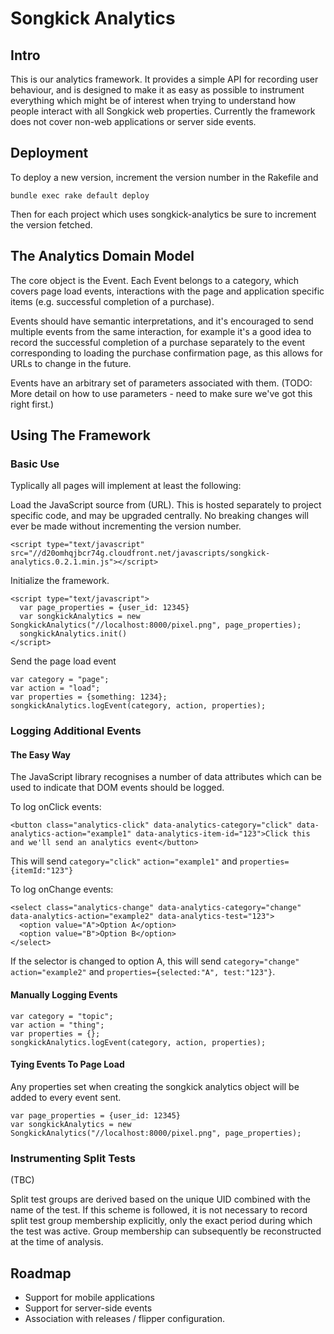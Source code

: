 # Songkick Analytics

## Intro

This is our analytics framework. It provides a simple API for
recording user behaviour, and is designed to make it as easy as
possible to instrument everything which might be of interest when
trying to understand how people interact with all Songkick web
properties. Currently the framework does not cover non-web
applications or server side events.

## Deployment

To deploy a new version, increment the version number in the Rakefile and

    bundle exec rake default deploy

Then for each project which uses songkick-analytics be sure to increment
the version fetched.

## The Analytics Domain Model

The core object is the Event. Each Event belongs to a category, which
covers page load events, interactions with the page and application
specific items (e.g. successful completion of a purchase).

Events should have semantic interpretations, and it's encouraged to
send multiple events from the same interaction, for example it's a
good idea to record the successful completion of a purchase separately
to the event corresponding to loading the purchase confirmation page,
as this allows for URLs to change in the future.

Events have an arbitrary set of parameters associated with
them. (TODO: More detail on how to use parameters - need to make sure
we've got this right first.)

## Using The Framework

### Basic Use

Typlically all pages will implement at least the following:

Load the JavaScript source from (URL). This is hosted separately to
project specific code, and may be upgraded centrally. No breaking
changes will ever be made without incrementing the version number.

    <script type="text/javascript" src="//d20omhqjbcr74g.cloudfront.net/javascripts/songkick-analytics.0.2.1.min.js"></script>

Initialize the framework.

    <script type="text/javascript">
      var page_properties = {user_id: 12345}
      var songkickAnalytics = new SongkickAnalytics("//localhost:8000/pixel.png", page_properties);
      songkickAnalytics.init()
    </script>

Send the page load event

    var category = "page";
    var action = "load";
    var properties = {something: 1234};
    songkickAnalytics.logEvent(category, action, properties);

### Logging Additional Events

#### The Easy Way

The JavaScript library recognises a number of data attributes which
can be used to indicate that DOM events should be logged.

To log onClick events:

    <button class="analytics-click" data-analytics-category="click" data-analytics-action="example1" data-analytics-item-id="123">Click this and we'll send an analytics event</button>

This will send `category="click"` `action="example1"` and `properties={itemId:"123"}`

To log onChange events:

    <select class="analytics-change" data-analytics-category="change" data-analytics-action="example2" data-analytics-test="123">
      <option value="A">Option A</option>
      <option value="B">Option B</option>
    </select>

If the selector is changed to option A, this will send `category="change"` `action="example2"` and `properties={selected:"A", test:"123"}`.

#### Manually Logging Events

    var category = "topic";
    var action = "thing";
    var properties = {};
    songkickAnalytics.logEvent(category, action, properties);

#### Tying Events To Page Load

Any properties set when creating the songkick analytics object will be added to every event sent.

    var page_properties = {user_id: 12345}
    var songkickAnalytics = new SongkickAnalytics("//localhost:8000/pixel.png", page_properties);

### Instrumenting Split Tests

(TBC)

Split test groups are derived based on the unique UID combined with
the name of the test. If this scheme is followed, it is not necessary
to record split test group membership explicitly, only the exact
period during which the test was active.  Group membership can
subsequently be reconstructed at the time of analysis.

## Roadmap

* Support for mobile applications
* Support for server-side events
* Association with releases / flipper configuration.
